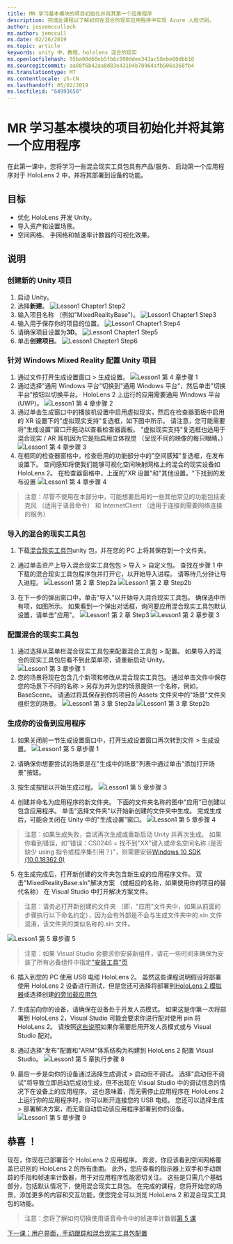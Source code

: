 ```yaml
---
title: MR 学习基本模块的项目初始化并将其第一个应用程序
description: 完成此课程以了解如何在混合的现实应用程序中实现 Azure 人脸识别。
author: jessemcculloch
ms.author: jemccull
ms.date: 02/26/2019
ms.topic: article
keywords: unity 中，教程，hololens 混合的现实
ms.openlocfilehash: 95ba00d68eb5fb6c990ddee343ac58ebe00dbb10
ms.sourcegitcommit: aa88f6b42aa8d83e43104b78964afb506a368fb4
ms.translationtype: MT
ms.contentlocale: zh-CN
ms.lasthandoff: 05/02/2019
ms.locfileid: "64993650"
---
```

# <a name="mr-learning-base-module---project-initialization-and-first-application"></a>MR 学习基本模块的项目初始化并将其第一个应用程序

在此第一课中，您将学习一些混合现实工具包具有产品/服务、 启动第一个应用程序对于 HoloLens 2 中，并将其部署到设备的功能。

## <a name="objectives"></a>目标

* 优化 HoloLens 开发 Unity。
* 导入资产和设置场景。
* 空间网格、 手网格和帧速率计数器的可视化效果。

## <a name="instructions"></a>说明

### <a name="create-new-unity-project"></a>创建新的 Unity 项目

1. 启动 Unity。
2. 选择**新建**。
![Lesson1 Chapter1 Step2](images/Lesson1Chapter1Step2.JPG)
3. 输入项目名称 （例如"MixedRealityBase")。
![Lesson1 Chapter1 Step3](images/Lesson1Chapter1Step3.JPG)
4. 输入用于保存你的项目的位置。
![Lesson1 Chapter1 Step4](images/Lesson1Chapter1Step4.JPG)
5. 请确保项目设置为**3D**。
![Lesson1 Chapter1 Step5](images/Lesson1Chapter1Step5.JPG)
6. 单击**创建项目**。
![Lesson1 Chapter1 Step6](images/Lesson1Chapter1Step6.JPG)

### <a name="configure-the-unity-project-for-windows-mixed-reality"></a>针对 Windows Mixed Reality 配置 Unity 项目

1. 通过文件打开生成设置窗口 > 生成设置。
![Lesson1 第 4 章步骤 1](images/Lesson1Chapter4Step1.JPG)
2. 通过选择"通用 Windows 平台"切换到"通用 Windows 平台"，然后单击"切换平台"按钮以切换平台。 HoloLens 2 上运行的应用需要通用 Windows 平台 (UWP)。
![Lesson1 第 4 章步骤 2](images/Lesson1Chapter4Step2.JPG)
3. 通过单击生成窗口中的播放机设置中启用虚拟现实，然后在检查器面板中启用的 XR 设置下的"虚拟现实支持"复选框，如下图中所示。 请注意，您可能需要将"生成设置"窗口开拖动以查看检查器面板。 "虚拟现实支持"复选框也适用于混合现实 / AR 耳机因为它是指启用立体视觉 （呈现不同的映像的每只眼睛。）![Lesson1 第 4 章步骤 3](images/Lesson1Chapter4Step3.JPG)
4. 在相同的检查器窗格中，检查启用的功能部分中的"空间感知"复选框，在发布设置下。 空间感知将使我们能够可视化空间映射网格上的混合的现实设备如 HoloLens 2。 在检查器窗格中，上面的"XR 设置"和"其他设置。"下找到的发布设置
![Lesson1 第 4 章步骤 4](images/Lesson1Chapter4Step4.JPG)

> 注意：尽管不使用在本部分中，可能想要启用的一些其他常见的功能包括麦克风 （适用于语音命令） 和 InternetClient （适用于连接到需要网络连接的服务）

### <a name="import-the-mixed-reality-toolkit"></a>导入的混合的现实工具包

1. 下载[混合现实工具包](https://github.com/Microsoft/MixedRealityToolkit-Unity/releases/download/v2.0.0-RC1/Microsoft.MixedReality.Toolkit.Unity.Foundation-v2.0.0-RC1.unitypackage)unity 包，并在您的 PC 上将其保存到一个文件夹。

2. 通过单击资产上导入混合现实工具包包 > 导入 > 自定义包。 查找在步骤 1 中下载的混合现实工具包程序包并打开它，以开始导入进程。 请等待几分钟让导入进程。
    ![Lesson1 第 2 章 Step2a](images/Lesson1Chapter2Step2a.JPG) ![Lesson1 第 2 章 Step2b](images/Lesson1Chapter2Step2b.JPG)

3. 在下一步的弹出窗口中，单击"导入"以开始导入混合现实工具包。 确保选中所有项，如图所示。 如果看到一个弹出对话框，询问要应用混合现实工具包默认设置，请单击"应用"。
    ![Lesson1 第 2 章 Step3](images/Lesson1Chapter2Step3.JPG) ![Lesson1 第 2 章步骤 3](images/Lesson1Chapter2Step3b.JPG)

### <a name="configure-the-mixed-reality-toolkit"></a>配置混合的现实工具包

1. 通过选择从菜单栏混合现实工具包来配置混合工具包 > 配置。 如果导入的混合的现实工具包后看不到此菜单项，请重新启动 Unity。
![Lesson1 第 3 章步骤 1](images/Lesson1Chapter3Step1.JPG)
2. 您的场景将现在包含几个新项和修改从混合现实工具包。 通过单击文件中保存您的场景下不同的名称 > 另存为并为您的场景提供一个名称，例如，BaseScene。 请通过将其保存到你的项目的 Assets 文件夹中的"场景"文件夹组织您的场景。
![Lesson1 第 3 章 Step2a](images/Lesson1Chapter3Step2a.JPG)
![Lesson1 第 3 章 Step2b](images/Lesson1Chapter3Step2b.JPG)

### <a name="build-your-application-to-your-device"></a>生成你的设备到应用程序

1. 如果关闭前一节生成设置窗口中，打开生成设置窗口再次转到文件 > 生成设置。
    ![Lesson1 第 5 章步骤 1](images/Lesson1Chapter5Step1.JPG)

2. 请确保你想要尝试的场景是在"生成中的场景"列表中通过单击"添加打开场景"按钮。

3. 按生成按钮以开始生成过程。
    ![Lesson1 第 5 章步骤 3](images/Lesson1Chapter5Step3.JPG)

4. 创建并命名为应用程序的新文件夹。 下面的文件夹名称的图中"应用"已创建以包含应用程序。 单击"选择文件夹"以开始新创建的文件夹中生成。 完成生成后，可能会关闭在 Unity 中的"生成设置"窗口。 
    ![Lesson1 第 5 章步骤 4](images/Lesson1Chapter5Step4.JPG)

  > 注意：如果生成失败，尝试再次生成或重新启动 Unity 并再次生成。 如果你看到错误，如"错误：CS0246 = 找不到"XX"键入或命名空间名称 (是否缺少 using 指令或程序集引用？)"，则需要安装[Windows 10 SDK (10.0.18362.0)](<https://developer.microsoft.com/en-us/windows/downloads/windows-10-sdk>)
  >

5. 在生成完成后，打开新创建的文件夹包含新生成的应用程序文件。 双击"MixedRealityBase.sln"解决方案 （或相应的名称，如果使用你的项目的替代名称） 在 Visual Studio 中打开解决方案文件。

  > 注意：请务必打开新创建的文件夹 （即，"应用"文件夹中，如果从前面的步骤执行以下命名约定），因为会有外部是不会与生成文件夹中的.sln 文件混淆，该文件夹的类似名称的.sln 文件。 

![Lesson1 第 5 章步骤 5](images/Lesson1Chapter5Step5.JPG)

  > 注意：如果 Visual Studio 会要求你安装新组件，请花一些时间来确保为安装了所有必备组件中指定["安装工具"页](install-the-tools.md)

6. 插入到您的 PC 使用 USB 电缆 HoloLens 2。 虽然这些课程说明假设将部署使用 HoloLens 2 设备进行测试，但是您还可选择将部署到[HoloLens 2 模拟器](using-the-hololens-emulator.md)或选择创建[的旁加载应用包](<https://docs.microsoft.com/en-us/windows/uwp/packaging/packaging-uwp-apps>)

7. 生成前向你的设备，请确保在设备处于开发人员模式。 如果这是你第一次将部署到 HoloLens 2，Visual Studio 可能会要求你进行配对使用 pin 将 HoloLens 2。 请按照[这些说明](https://docs.microsoft.com/en-us/windows/mixed-reality/using-visual-studio)如果你需要启用开发人员模式或与 Visual Studio 配对。

8. 通过选择"发布"配置和"ARM"体系结构为构建到 HoloLens 2 配置 Visual Studio。
    ![Lesson1 第 5 章执行步骤 8](images/Lesson1Chapter5Step8.JPG)

9. 最后一步是向你的设备通过选择生成调试 > 启动但不调试。 选择"启动但不调试"将导致立即启动后成功生成，但不出现在 Visual Studio 中的调试信息的情况下在设备上的应用程序。 这也意味着，而无需停止应用程序在 HoloLens 2 上运行你的应用程序时，你可以断开连接您的 USB 电缆。 您还可以选择生成 > 部署解决方案，而无需自动启动该应用程序部署到你的设备。
    ![Lesson1 第 5 章步骤 9](images/Lesson1Chapter5Step9.JPG)

## <a name="congratulations"></a>恭喜 ！

现在，你现在已部署首个 HoloLens 2 应用程序。 奔波，你应该看到空间网格覆盖已识别的 HoloLens 2 的所有曲面。 此外，您应查看的指示器上双手和手动跟踪的手指和帧速率计数器，用于对应用程序性能密切关注。 这些是只需几个基础部分，包括默认情况下，使用混合现实工具包。 在完成的课程，您将开始您的场景，添加更多的内容和交互功能，使您完全可以浏览 HoloLens 2 和混合现实工具包的功能。

>注意：您将了解如何切换使用语音命令中的帧速率计数器[第 5 课](mrlearning-base-ch5.md)

[下一课：用户界面，手动跟踪和混合现实工具包配置](mrlearning-base-ch2.md)
